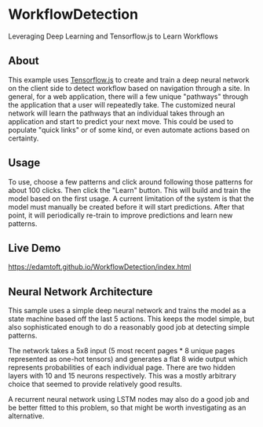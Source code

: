 # WorkflowDetection
Leveraging Deep Learning and Tensorflow.js to Learn Workflows

## About

This example uses [Tensorflow.js](https://js.tensorflow.org) to create and train a deep neural network
on the client side to detect workflow based on navigation through a site. In general, for a web application,
there will a few unique "pathways" through the application that a user will repeatedly take. The customized
neural network will learn the pathways that an individual takes through an application and start to predict
your next move. This could be used to populate "quick links" or of some kind, or even automate actions
based on certainty.

## Usage

To use, choose a few patterns
and click around following those patterns for about 100 clicks. Then click the "Learn" button. This will
build and train the model based on the first usage. A current limitation of the system is that the model must
manually be created before it will start predictions. After that point, it will periodically re-train to
improve predictions and learn new patterns.

## Live Demo

https://edamtoft.github.io/WorkflowDetection/index.html

## Neural Network Architecture

This sample uses a simple deep neural network and trains the model as a state machine based off the last 5 actions.
This keeps the model simple, but also sophisticated enough to do a reasonably good job at detecting simple patterns.

The network takes a 5x8 input (5 most recent pages * 8 unique pages represented as one-hot tensors) and generates a
flat 8 wide output which represents probabilities of each individual page. There are two hidden layers with 10 and 
15 neurons respectively. This was a mostly arbitrary choice that seemed to provide relatively good results.

A recurrent neural network using LSTM nodes may also do a good job and be better fitted to this problem, so that might
be worth investigating as an alternative.